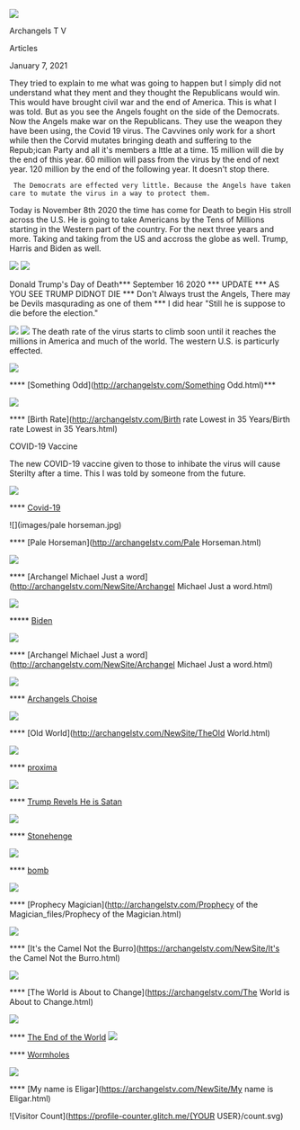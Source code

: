 
![](images/logo_main.png)


Archangels  T V

Articles

January 7, 2021

They tried to explain to me what was going to happen but I simply did not understand what they ment and they thought the 
Republicans would win. This would have brought civil war and the end of America. This is what I was told. 
But as you see the Angels fought on the side of the Democrats.
Now the Angels make war on the Republicans. They use the weapon they have been using, the Covid 19 virus.
The Cavvines only work for a short while then the Corvid mutates bringing death and suffering to the Repub;ican Party 
and all it's members a lttle at a time. 
     15 million will die by the end of this year.
     60 million will pass from the virus by the end of next year.
     120 million by the end of the following year.
     It doesn't stop there.
     
     The Democrats are effected very little. Because the Angels have taken care to mutate the virus in a way to protect them.
     


Today is November 8th 2020
the time has come for Death to begin His stroll across the U.S.
He is going to take Americans by the Tens of Millions starting in the Western part of the country.
For the next three years and more. Taking and taking from the US and accross the globe as well.
Trump, Harris and Biden as well.

![](images/trumpp.jpg) ![](images/trumppp1.jpg)

Donald Trump's Day of Death*** September 16 2020 *** UPDATE ***
AS YOU SEE TRUMP DIDNOT DIE *** Don't Always trust the Angels, 
There may be Devils masqurading as one of them *** I did hear
"Still he is suppose to die before the election."

![](images/western.jpg)  ![](images/west2.jpg)
The death rate of the virus starts to climb soon until it reaches the millions in America and much of the world.
The western U.S. is particurly effected. 




![](images/yosemity.jpg)

**** [Something Odd](http://archangelstv.com/Something Odd.html)***


![](images/muertos-child.jpg)

**** [Birth Rate](http://archangelstv.com/Birth rate Lowest in 35 Years/Birth rate Lowest in 35 Years.html)

COVID-19 Vaccine

The new COVID-19 vaccine given to those to inhibate the virus will cause Sterilty after a time. This I was told by someone from the future.

![](images/lion9.jpg)

**** [Covid-19](http://archangelstv.com/Covid-19/Covie-19.html)

![](images/pale horseman.jpg)

**** [Pale Horseman](http://archangelstv.com/Pale Horseman.html)


![](images/stmich.jpg)

**** [Archangel Michael Just a word](http://archangelstv.com/NewSite/Archangel Michael Just a word.html)

![](images/biden5.jpg)

***** [Biden](http://archangelstv.com/NewSite/Biden.html)

![](images/hourglass2.jpg)

**** [Archangel Michael Just a word](http://archangelstv.com/NewSite/Archangel Michael Just a word.html)

![](images/warren1.jpg)

**** [Archangels Choise](http://archangelstv.com/NewSite/Warren4.html)

![](images/user3_bg.png)

**** [Old World](http://archangelstv.com/NewSite/TheOld World.html)

![](images/proxmi.jpg)

**** [proxima](http://archangelstv.com/NewSite/Proxima.html)

![](images/image001.jpg)

**** [Trump Revels He is Satan](http://archangelstv.com/Satan/Satan.html)

![](images/stone11.jpg)

**** [Stonehenge](http://archangelstv.com/NewSite/Stoneheng/index.html)

![](images/Belicamp4.jpg)    

**** [bomb](http://archangelstv.com/NewSite/bomb/bomb.html)

![](images/belicamp.jpg)

**** [Prophecy Magician](http://archangelstv.com/Prophecy of the Magician_files/Prophecy of the Magician.html)

![](images/camel1.jpg)

**** [It's the Camel Not the Burro](https://archangelstv.com/NewSite/It's the Camel Not the Burro.html)

![](images/user3_bg.png)

**** [The World is About to Change](https://archangelstv.com/The World is About to Change.html)

![](images/end6.jpg)

**** [The End of the World](https://archangelstv.com/ANewSiteFile/TheEndoftheWorld/index.html)
![](images/What-is-a-Wormhole.jpg)
  
**** [Wormholes](http://archangelstv.com/NewSite/Wormholes/index.html)

![](images/8.jpg)

**** [My name is Eligar](https://archangelstv.com/NewSite/My name is Eligar.html)

![Visitor Count](https://profile-counter.glitch.me/{YOUR USER}/count.svg)

